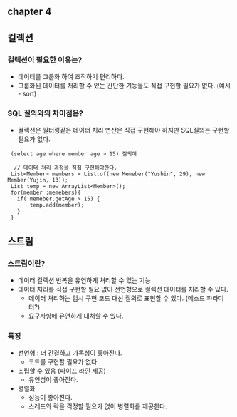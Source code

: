 ## chapter 4

## 컬렉션 

### 컬렉션이 필요한 이유는?
- 데이터를 그룹화 하여 조작하기 편리하다.
- 그룹화된 데이터를 처리할 수 있는 간단한 기능들도 직접 구현할 필요가 없다. (예시 - sort)

### SQL 질의와의 차이점은?

- 컬렉션은 필터링같은 데이터 처리 연산은 직접 구현해야 하지만 SQL질의는 구현할 필요가 없다.
 ```
  (select age where member age > 15) 질의어
   
   // 데이터 처리 과정을 직접 구현해야한다.  
  List<Member> members = List.of(new Memeber("Yushin", 29), new Member(Yujin, 13));
  List temp = new ArrayList<Member>(); 
  for(member :memebers){
    if( memeber.getAge > 15) {
        temp.add(member);
    }
  }
  ```



## 스트림

### 스트림이란?
- 데이터 컬렉션 반복을 유연하게 처리할 수 있는 기능
- 데이터 처리를 직접 구현할 필요 없이 선언형으로 컬렉션 데이터를 처리할 수 있다.
  - 데이터 처리하는 임시 구현 코드 대신 질의로 표현할 수 있다. (메소드 파라미터?)
  - 요구사항에 유연하게 대처할 수 있다. 


### 특징

- 선언형 : 더 간결하고 가독성이 좋아진다. 
  - 코드를 구현할 필요가 없다.
- 조립할 수 있음 (파이프 라인 제공)
  - 유연성이 좋아진다.
- 병렬화
  - 성능이 좋아진다.
  - 스레드와 락을 걱정할 필요가 없이 병렬화를 제공한다. 





